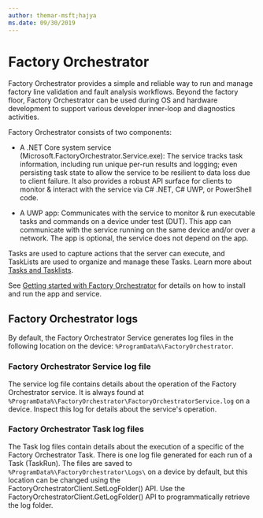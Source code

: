 ```yaml
---
author: themar-msft;hajya
ms.date: 09/30/2019
---
```


# Factory Orchestrator

Factory Orchestrator provides a simple and reliable way to run and manage factory line validation and fault analysis workflows. Beyond the factory floor, Factory Orchestrator can be used during OS and hardware development to support various developer inner-loop and diagnostics activities.

Factory Orchestrator consists of two components:

- A .NET Core system service (Microsoft.FactoryOrchestrator.Service.exe): The service tracks task information, including run unique per-run results and logging; even persisting task state to allow the service to be resilient to data loss due to client failure. It also provides a robust API surface for clients to monitor & interact with the service via C# .NET, C# UWP, or PowerShell code. 

- A UWP app: Communicates with the service to monitor & run executable tasks and commands on a device under test (DUT). This app can communicate with the service running on the same device and/or over a network. The app is optional, the service does not depend on the app.

Tasks are used to capture actions that the server can execute, and TaskLists are used to organize and manage these Tasks. Learn more about [Tasks and Tasklists](tasks-and-tasklists.md).

See [Getting started with Factory Orchestrator](get-started-with-factory-orchestrator.md) for details on how to install and run the app and service.

## Factory Orchestrator logs

By default, the Factory Orchestrator Service generates log files in the following location on the device: `%ProgramData%\FactoryOrchestrator`.

### Factory Orchestrator Service log file

The service log file contains details about the operation of the Factory Orchestrator service. It is always found at `%ProgramData%\FactoryOrchestrator\FactoryOrchestratorService.log` on a device. Inspect this log for details about the service's operation.

### Factory Orchestrator Task log files

The Task log files contain details about the execution of a specific of the Factory Orchestrator Task. There is one log file generated for each run of a Task (TaskRun). The files are saved to `%ProgramData%\FactoryOrchestrator\Logs\` on a device by default, but this location can be changed using the FactoryOrchestratorClient.SetLogFolder() API. Use the FactoryOrchestratorClient.GetLogFolder() API to programmatically retrieve the log folder.
